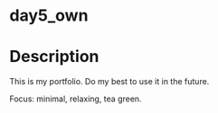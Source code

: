 # day5_own

# Description
This is my portfolio. Do my best to use it in the future.

Focus: minimal, relaxing, tea green.